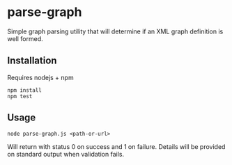 # parse-graph

Simple graph parsing utility that will determine if an XML graph definition
is well formed.

## Installation

Requires nodejs + npm

    npm install
    npm test

## Usage

    node parse-graph.js <path-or-url>

Will return with status 0 on success and 1 on failure. Details will be provided
on standard output when validation fails.
